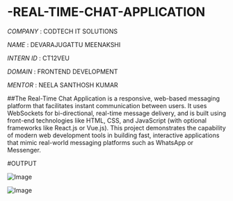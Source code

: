 # -REAL-TIME-CHAT-APPLICATION

*COMPANY* : CODTECH IT SOLUTIONS 

*NAME* : DEVARAJUGATTU MEENAKSHI

*INTERN ID* : CT12VEU

*DOMAIN* : FRONTEND DEVELOPMENT

*MENTOR* : NEELA SANTHOSH KUMAR

##The Real-Time Chat Application is a responsive, web-based messaging platform that facilitates instant communication between users. It uses WebSockets for bi-directional, real-time message delivery, and is built using front-end technologies like HTML, CSS, and JavaScript (with optional frameworks like React.js or Vue.js). This project demonstrates the capability of modern web development tools in building fast, interactive applications that mimic real-world messaging platforms such as WhatsApp or Messenger.

#OUTPUT

![Image](https://github.com/user-attachments/assets/153f9e8b-1808-420e-995a-e8d62ccfc8d8)

![Image](https://github.com/user-attachments/assets/c64f1229-ab62-4845-a37a-35aea5bcb540)
